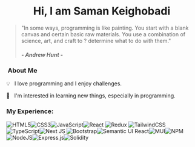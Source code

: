 <h1 align="center">Hi, I am Saman Keighobadi </h1>

> "In some ways, programming is like painting. You start with a blank canvas and certain basic raw materials. You use a combination of science, art, and craft to ? determine what to do with them." <h5> - Andrew Hunt - </h5>








 ###  &nbsp;About Me
 💡 &nbsp;  I love programming and I enjoy challenges.
 
 🌱 &nbsp; I'm interested in learning new things, especially in programming.
 
 




### My Experience: 
![HTML5](https://img.shields.io/badge/html5-%23E34F26.svg?style=for-the-badge&logo=html5&logoColor=white)![CSS3](https://img.shields.io/badge/css3-%231572B6.svg?style=for-the-badge&logo=css3&logoColor=white)![JavaScript](https://img.shields.io/badge/javascript-%23323330.svg?style=for-the-badge&logo=javascript&logoColor=%23F7DF1E)![React](https://img.shields.io/badge/react-%2320232a.svg?style=for-the-badge&logo=react&logoColor=%2361DAFB)
  ![Redux](https://img.shields.io/badge/redux-%23593d88.svg?style=for-the-badge&logo=redux&logoColor=white)	![TailwindCSS](https://img.shields.io/badge/tailwindcss-%2338B2AC.svg?style=for-the-badge&logo=tailwind-css&logoColor=white)![TypeScript](https://img.shields.io/badge/typescript-%23007ACC.svg?style=for-the-badge&logo=typescript&logoColor=white)![Next JS](https://img.shields.io/badge/Next-black?style=for-the-badge&logo=next.js&logoColor=white)
      ![Bootstrap](https://img.shields.io/badge/bootstrap-%23563D7C.svg?style=for-the-badge&logo=bootstrap&logoColor=white)![Semantic UI React](https://img.shields.io/badge/Semantic%20UI%20React-%2335BDB2.svg?style=for-the-badge&logo=SemanticUIReact&logoColor=white)![MUI](https://img.shields.io/badge/MUI-%230081CB.svg?style=for-the-badge&logo=material-ui&logoColor=white)![NPM](https://img.shields.io/badge/NPM-%23000000.svg?style=for-the-badge&logo=npm&logoColor=white)![NodeJS](https://img.shields.io/badge/node.js-6DA55F?style=for-the-badge&logo=node.js&logoColor=white)![Express.js](https://img.shields.io/badge/express.js-%23404d59.svg?style=for-the-badge&logo=express&logoColor=%2361DAFB)![Solidity](https://img.shields.io/badge/Solidity-%23363636.svg?style=for-the-badge&logo=solidity&logoColor=white)

